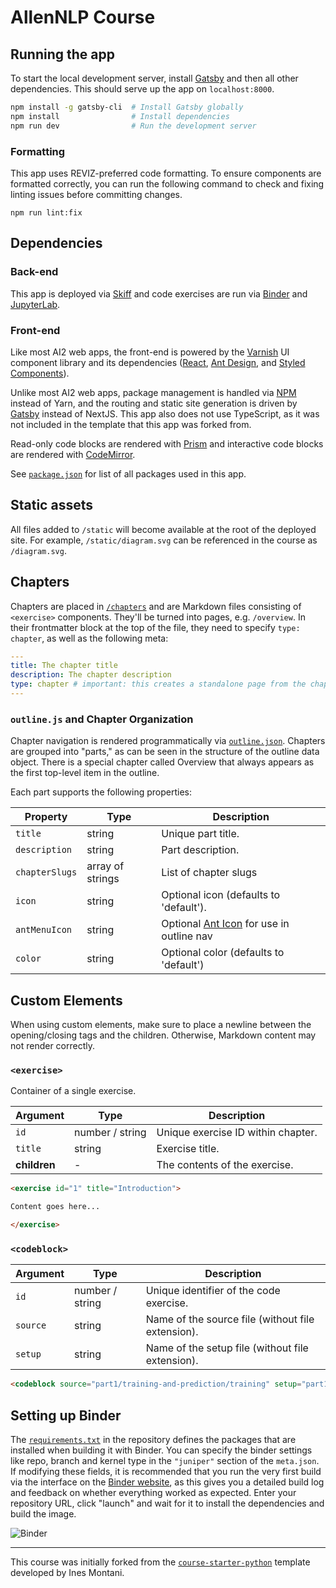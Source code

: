 # AllenNLP Course

## Running the app

To start the local development server, install [Gatsby](https://gatsbyjs.org)
and then all other dependencies. This should serve up the app on
`localhost:8000`.

```bash
npm install -g gatsby-cli  # Install Gatsby globally
npm install                # Install dependencies
npm run dev                # Run the development server
```

### Formatting

This app uses REVIZ-preferred code formatting. To ensure components are formatted correctly, you can run the following command to check and fixing linting issues before committing changes.

```
npm run lint:fix
```

## Dependencies

### Back-end
This app is deployed via [Skiff](https://github.com/allenai/skiff) and code exercises are run via [Binder](https://mybinder.org) and [JupyterLab](https://github.com/jupyterlab/jupyterlab).

### Front-end
Like most AI2 web apps, the front-end is powered by the [Varnish](https://github.com/allenai/varnish) UI component library and its dependencies ([React](https://reactjs.org/), [Ant Design](https://ant.design/), and [Styled Components](https://styled-components.com/)).

Unlike most AI2 web apps, package management is handled via [NPM](https://www.npmjs.com/) instead of Yarn, and the routing and static site generation is driven by [Gatsby](http://gatsbyjs.org/) instead of NextJS. This app also does not use TypeScript, as it was not included in the template that this app was forked from.

Read-only code blocks are rendered with [Prism](https://prismjs.com/) and interactive code blocks are rendered with [CodeMirror](https://codemirror.net/).

See [`package.json`](https://github.com/allenai/allennlp-course/blob/master/package.json) for list of all packages used in this app.

## Static assets

All files added to `/static` will become available at the root of the deployed
site. For example, `/static/diagram.svg` can be referenced in the course as `/diagram.svg`.

## Chapters

Chapters are placed in [`/chapters`](/chapters) and are Markdown files
consisting of `<exercise>` components. They'll be turned into pages, e.g.
`/overview`. In their frontmatter block at the top of the file, they need to
specify `type: chapter`, as well as the following meta:

```yaml
---
title: The chapter title
description: The chapter description
type: chapter # important: this creates a standalone page from the chapter
---
```

### `outline.js` and Chapter Organization

Chapter navigation is rendered programmatically via [`outline.json`](https://github.com/allenai/allennlp-course/blob/master/src/outline.js). Chapters are grouped into "parts," as can be seen in the structure of the outline data object. There is a special chapter called Overview that always appears as the first top-level item in the outline.

Each part supports the following properties:

| Property       | Type             | Description                                                                     |
| -------------- | ---------------- | ------------------------------------------------------------------------------- |
| `title`        | string           | Unique part title.                                                              |
| `description`  | string           | Part description.                                                               |
| `chapterSlugs` | array of strings | List of chapter slugs                                                           |
| `icon`         | string           | Optional icon (defaults to 'default').                                          |
| `antMenuIcon`  | string           | Optional [Ant Icon](https://ant.design/components/icon/) for use in outline nav |
| `color`        | string           | Optional color (defaults to 'default')                                          |

## Custom Elements

When using custom elements, make sure to place a newline between the
opening/closing tags and the children. Otherwise, Markdown content may not
render correctly.

### `<exercise>`

Container of a single exercise.

| Argument     | Type            | Description                                                    |
| ------------ | --------------- | -------------------------------------------------------------- |
| `id`         | number / string | Unique exercise ID within chapter.                             |
| `title`      | string          | Exercise title.                                                |
| **children** | -               | The contents of the exercise.                                  |

```markdown
<exercise id="1" title="Introduction">

Content goes here...

</exercise>
```

### `<codeblock>`

| Argument     | Type            | Description                                                                                  |
| ------------ | --------------- | -------------------------------------------------------------------------------------------- |
| `id`         | number / string | Unique identifier of the code exercise.                                                      |
| `source`     | string          | Name of the source file (without file extension).                                            |
| `setup`      | string          | Name of the setup file (without file extension).                                             |

```markdown
<codeblock source="part1/training-and-prediction/training" setup="part1/setup"></codeblock>
```

## Setting up Binder

The [`requirements.txt`](binder/requirements.txt) in the repository defines the
packages that are installed when building it with Binder. You can specify the
binder settings like repo, branch and kernel type in the `"juniper"` section of
the `meta.json`. If modifying these fields, it is recommended that you run the very
first build via the interface on the [Binder website](https://mybinder.org), as
this gives you a detailed build log and feedback on whether everything worked as expected.
Enter your repository URL, click "launch" and wait for it to install the dependencies
and build the image.

![Binder](https://user-images.githubusercontent.com/13643239/39412757-a518d416-4c21-11e8-9dad-8b4cc14737bc.png)

---

This course was initially forked from the
[`course-starter-python`](https://github.com/ines/course-starter-python) template developed by Ines Montani.
